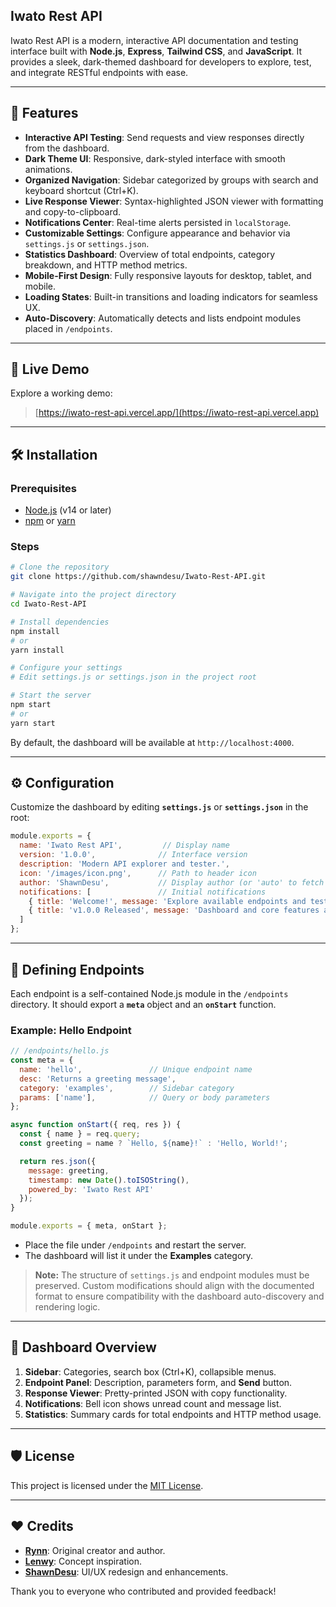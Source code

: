 ## Iwato Rest API

Iwato Rest API is a modern, interactive API documentation and testing interface built with **Node.js**, **Express**, **Tailwind CSS**, and **JavaScript**. It provides a sleek, dark-themed dashboard for developers to explore, test, and integrate RESTful endpoints with ease.

---

## 🚀 Features

* **Interactive API Testing**: Send requests and view responses directly from the dashboard.
* **Dark Theme UI**: Responsive, dark-styled interface with smooth animations.
* **Organized Navigation**: Sidebar categorized by groups with search and keyboard shortcut (Ctrl+K).
* **Live Response Viewer**: Syntax-highlighted JSON viewer with formatting and copy-to-clipboard.
* **Notifications Center**: Real-time alerts persisted in `localStorage`.
* **Customizable Settings**: Configure appearance and behavior via `settings.js` or `settings.json`.
* **Statistics Dashboard**: Overview of total endpoints, category breakdown, and HTTP method metrics.
* **Mobile-First Design**: Fully responsive layouts for desktop, tablet, and mobile.
* **Loading States**: Built-in transitions and loading indicators for seamless UX.
* **Auto-Discovery**: Automatically detects and lists endpoint modules placed in `/endpoints`.

---

## 🔗 Live Demo

Explore a working demo:

> [https://iwato-rest-api.vercel.app/](https://iwato-rest-api.vercel.app)

---

## 🛠️ Installation

### Prerequisites

* [Node.js](https://nodejs.org/) (v14 or later)
* [npm](https://www.npmjs.com/) or [yarn](https://yarnpkg.com/)

### Steps

```bash
# Clone the repository
git clone https://github.com/shawndesu/Iwato-Rest-API.git

# Navigate into the project directory
cd Iwato-Rest-API

# Install dependencies
npm install
# or
yarn install

# Configure your settings
# Edit settings.js or settings.json in the project root

# Start the server
npm start
# or
yarn start
```

By default, the dashboard will be available at `http://localhost:4000`.

---

## ⚙️ Configuration

Customize the dashboard by editing **`settings.js`** or **`settings.json`** in the root:

```js
module.exports = {
  name: 'Iwato Rest API',         // Display name
  version: '1.0.0',              // Interface version
  description: 'Modern API explorer and tester.',
  icon: '/images/icon.png',      // Path to header icon
  author: 'ShawnDesu',           // Display author (or 'auto' to fetch from GitHub)
  notifications: [               // Initial notifications
    { title: 'Welcome!', message: 'Explore available endpoints and test them.' },
    { title: 'v1.0.0 Released', message: 'Dashboard and core features are live.' }
  ]
};
```

---

## 📄 Defining Endpoints

Each endpoint is a self-contained Node.js module in the `/endpoints` directory. It should export a **`meta`** object and an **`onStart`** function.

### Example: Hello Endpoint

```js
// /endpoints/hello.js
const meta = {
  name: 'hello',               // Unique endpoint name
  desc: 'Returns a greeting message',
  category: 'examples',        // Sidebar category
  params: ['name'],            // Query or body parameters
};

async function onStart({ req, res }) {
  const { name } = req.query;
  const greeting = name ? `Hello, ${name}!` : 'Hello, World!';

  return res.json({
    message: greeting,
    timestamp: new Date().toISOString(),
    powered_by: 'Iwato Rest API'
  });
}

module.exports = { meta, onStart };
```

* Place the file under `/endpoints` and restart the server.
* The dashboard will list it under the **Examples** category.

> **Note:** The structure of `settings.js` and endpoint modules must be preserved. Custom modifications should align with the documented format to ensure compatibility with the dashboard auto-discovery and rendering logic.

---

## 🎨 Dashboard Overview

1. **Sidebar**: Categories, search box (Ctrl+K), collapsible menus.
2. **Endpoint Panel**: Description, parameters form, and **Send** button.
3. **Response Viewer**: Pretty-printed JSON with copy functionality.
4. **Notifications**: Bell icon shows unread count and message list.
5. **Statistics**: Summary cards for total endpoints and HTTP method usage.

---

## 🛡️ License

This project is licensed under the [MIT License](LICENSE).

---

## ❤️ Credits

* **[Rynn](https://github.com/rynxzyy)**: Original creator and author.
* **[Lenwy](https://github.com/Lenwyy)**: Concept inspiration.
* **[ShawnDesu](https://github.com/shawndesu)**: UI/UX redesign and enhancements.

Thank you to everyone who contributed and provided feedback!
